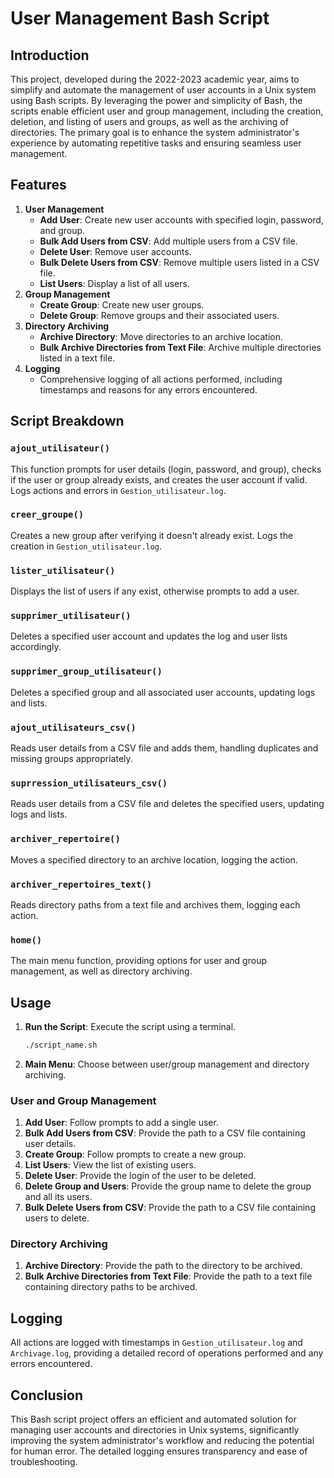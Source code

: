 # User Management Bash Script

## Introduction

This project, developed during the 2022-2023 academic year, aims to simplify and automate the management of user accounts in a Unix system using Bash scripts. By leveraging the power and simplicity of Bash, the scripts enable efficient user and group management, including the creation, deletion, and listing of users and groups, as well as the archiving of directories. The primary goal is to enhance the system administrator's experience by automating repetitive tasks and ensuring seamless user management.

## Features

1. **User Management**
    - **Add User**: Create new user accounts with specified login, password, and group.
    - **Bulk Add Users from CSV**: Add multiple users from a CSV file.
    - **Delete User**: Remove user accounts.
    - **Bulk Delete Users from CSV**: Remove multiple users listed in a CSV file.
    - **List Users**: Display a list of all users.
2. **Group Management**
    - **Create Group**: Create new user groups.
    - **Delete Group**: Remove groups and their associated users.
3. **Directory Archiving**
    - **Archive Directory**: Move directories to an archive location.
    - **Bulk Archive Directories from Text File**: Archive multiple directories listed in a text file.
4. **Logging**
    - Comprehensive logging of all actions performed, including timestamps and reasons for any errors encountered.

## Script Breakdown

### `ajout_utilisateur()`

This function prompts for user details (login, password, and group), checks if the user or group already exists, and creates the user account if valid. Logs actions and errors in `Gestion_utilisateur.log`.

### `creer_groupe()`

Creates a new group after verifying it doesn't already exist. Logs the creation in `Gestion_utilisateur.log`.

### `lister_utilisateur()`

Displays the list of users if any exist, otherwise prompts to add a user.

### `supprimer_utilisateur()`

Deletes a specified user account and updates the log and user lists accordingly.

### `supprimer_group_utilisateur()`

Deletes a specified group and all associated user accounts, updating logs and lists.

### `ajout_utilisateurs_csv()`

Reads user details from a CSV file and adds them, handling duplicates and missing groups appropriately.

### `suprression_utilisateurs_csv()`

Reads user details from a CSV file and deletes the specified users, updating logs and lists.

### `archiver_repertoire()`

Moves a specified directory to an archive location, logging the action.

### `archiver_repertoires_text()`

Reads directory paths from a text file and archives them, logging each action.

### `home()`

The main menu function, providing options for user and group management, as well as directory archiving.

## Usage

1. **Run the Script**: Execute the script using a terminal.
    
    ```bash
    ./script_name.sh
    
    ```
    
2. **Main Menu**: Choose between user/group management and directory archiving.

### User and Group Management

1. **Add User**: Follow prompts to add a single user.
2. **Bulk Add Users from CSV**: Provide the path to a CSV file containing user details.
3. **Create Group**: Follow prompts to create a new group.
4. **List Users**: View the list of existing users.
5. **Delete User**: Provide the login of the user to be deleted.
6. **Delete Group and Users**: Provide the group name to delete the group and all its users.
7. **Bulk Delete Users from CSV**: Provide the path to a CSV file containing users to delete.

### Directory Archiving

1. **Archive Directory**: Provide the path to the directory to be archived.
2. **Bulk Archive Directories from Text File**: Provide the path to a text file containing directory paths to be archived.

## Logging

All actions are logged with timestamps in `Gestion_utilisateur.log` and `Archivage.log`, providing a detailed record of operations performed and any errors encountered.

## Conclusion

This Bash script project offers an efficient and automated solution for managing user accounts and directories in Unix systems, significantly improving the system administrator's workflow and reducing the potential for human error. The detailed logging ensures transparency and ease of troubleshooting.
